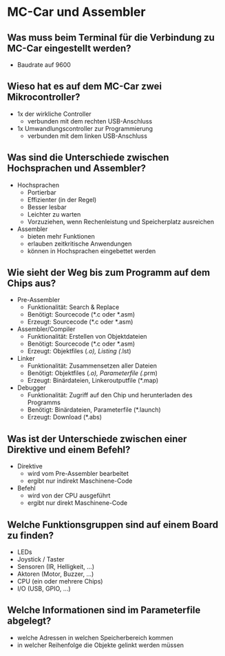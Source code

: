 # MC-Car und Assembler

## Was muss beim Terminal für die Verbindung zu MC-Car eingestellt werden?
* Baudrate auf 9600

## Wieso hat es auf dem MC-Car zwei Mikrocontroller?
* 1x der wirkliche Controller
    * verbunden mit dem rechten USB-Anschluss
* 1x Umwandlungscontroller zur Programmierung
    * verbunden mit dem linken USB-Anschluss

## Was sind die Unterschiede zwischen Hochsprachen und Assembler?
* Hochsprachen
    * Portierbar
    * Effizienter (in der Regel)
    * Besser lesbar
    * Leichter zu warten
    * Vorzuziehen, wenn Rechenleistung und Speicherplatz ausreichen
* Assembler
    * bieten mehr Funktionen
    * erlauben zeitkritische Anwendungen
    * können in Hochsprachen eingebettet werden

## Wie sieht der Weg bis zum Programm auf dem Chips aus?
* Pre-Assembler 
    * Funktionalität: Search & Replace
    * Benötigt: Sourcecode (*.c oder *.asm)
    * Erzeugt: Sourcecode (*.c oder *.asm)
* Assembler/Compiler 
    * Funktionalität: Erstellen von Objektdateien
    * Benötigt: Sourcecode (*.c oder *.asm)
    * Erzeugt: Objektfiles (*.o), Listing (*.lst)
* Linker 
    * Funktionalität: Zusammensetzen aller Dateien
    * Benötigt: Objektfiles (*.o), Parameterfile (*.prm)
    * Erzeugt: Binärdateien, Linkeroutputfile (*.map)
* Debugger 
    * Funktionalität: Zugriff auf den Chip und herunterladen des Programms
    * Benötigt: Binärdateien, Parameterfile (*.launch)
    * Erzeugt: Download (*.abs)

## Was ist der Unterschiede zwischen einer Direktive und einem Befehl?
* Direktive
    * wird vom Pre-Assembler bearbeitet
    * ergibt nur indirekt Maschinene-Code
* Befehl
    * wird von der CPU ausgeführt
    * ergibt nur direkt Maschinene-Code

## Welche Funktionsgruppen sind auf einem Board zu finden?
* LEDs
* Joystick / Taster
* Sensoren (IR, Helligkeit, ...)
* Aktoren (Motor, Buzzer, ...)
* CPU (ein oder mehrere Chips)
* I/O (USB, GPIO, ...) 

## Welche Informationen sind im Parameterfile abgelegt?
* welche Adressen in welchen Speicherbereich kommen
* in welcher Reihenfolge die Objekte gelinkt werden müssen

